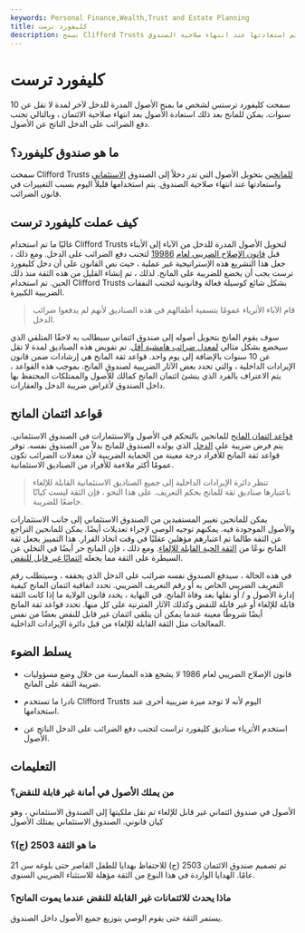 ```yaml
---
keywords: Personal Finance,Wealth,Trust and Estate Planning
title: كليفورد ترست
description: تسمح Clifford Trusts للمانحين بتحويل الأصول التي تدر دخلاً إلى الصندوق الاستئماني ثم استعادتها عند انتهاء صلاحية الصندوق.
---
```


# كليفورد ترست
سمحت كليفورد ترستس لشخص ما بمنح الأصول المدرة للدخل لآخر لمدة لا تقل عن 10 سنوات. يمكن للمانح بعد ذلك استعادة الأصول بعد انتهاء صلاحية الائتمان ، وبالتالي تجنب دفع الضرائب على الدخل الناتج عن الأصول.

## ما هو صندوق كليفورد؟

سمحت Clifford Trusts [للمانحين](/grantor) بتحويل الأصول التي تدر دخلاً إلى الصندوق [الاستئماني](/trust) واستعادتها عند انتهاء صلاحية الصندوق. يتم استخدامها قليلاً اليوم بسبب التغييرات في قانون الضرائب.

## كيف عملت كليفورد ترست

غالبًا ما تم استخدام Clifford Trusts لتحويل الأصول المدرة للدخل من الآباء إلى الأبناء قبل [قانون الإصلاح الضريبي لعام](/taxreformact1986) [19986](/taxreformact1986) لتجنب دفع الضرائب على الدخل. ومع ذلك ، جعل هذا التشريع هذه الإستراتيجية غير عملية ، حيث نص القانون على أن دخل كليفورد ترست يجب أن يخضع للضريبة على المانح. لذلك ، تم إنشاء القليل من هذه الثقة منذ ذلك الحين. تم استخدام Clifford Trusts بشكل شائع كوسيلة فعالة وقانونية لتجنب النفقات الضريبية الكبيرة.

> قام الآباء الأثرياء عمومًا بتسمية أطفالهم في هذه الصناديق لأنهم لم يدفعوا ضرائب الدخل.

>

سوف يقوم المانح بتحويل أصوله إلى صندوق ائتماني سيطالب به لاحقًا المتلقي الذي سيخضع بشكل مثالي [لمعدل ضرائب هامشية أقل](/marginaltaxrate). تم تفويض هذه الصناديق لمدة لا تقل عن 10 سنوات بالإضافة إلى يوم واحد. قواعد ثقة المانح هي إرشادات ضمن قانون الإيرادات الداخلية ، والتي تحدد بعض الآثار الضريبية لصندوق المانح. بموجب هذه القواعد ، يتم الاعتراف بالفرد الذي ينشئ ائتمان المانح كمالك للأصول والممتلكات المحتفظ بها داخل الصندوق لأغراض ضريبة الدخل والعقارات.

## قواعد ائتمان المانح

[قواعد ائتمان المانح](/grantortrustrules) للمانحين بالتحكم في الأصول والاستثمارات في الصندوق الاستئماني. يتم فرض ضريبة على [الدخل](/income) الذي يولده الصندوق للمانح بدلاً من الصندوق نفسه. توفر قواعد ثقة المانح للأفراد درجة معينة من الحماية الضريبية لأن معدلات الضرائب تكون عمومًا أكثر ملاءمة للأفراد من الصناديق الاستئمانية.

> تنظر دائرة الإيرادات الداخلية إلى جميع الصناديق الاستئمانية القابلة للإلغاء باعتبارها صناديق ثقة للمانح بحكم التعريف. على هذا النحو ، فإن الثقة ليست كيانًا خاضعًا للضريبة.

>

يمكن للمانحين تغيير المستفيدين من الصندوق الاستئماني إلى جانب الاستثمارات والأصول الموجودة فيه. يمكنهم توجيه الوصي لإجراء تعديلات أيضًا. يمكن للمانحين التراجع عن الثقة طالما تم اعتبارهم مؤهلين عقليًا في وقت اتخاذ القرار. هذا التمييز يجعل ثقة المانح نوعًا من [الثقة الحية القابلة للإلغاء](/revocabletrust). ومع ذلك ، فإن المانح حر أيضًا في التخلي عن السيطرة على الثقة مما يجعله [ائتمانًا غير قابل للنقض](/irrevocabletrust).

في هذه الحالة ، سيدفع الصندوق نفسه ضرائب على الدخل الذي يحققه ، وسيتطلب رقم التعريف الضريبي الخاص به أو رقم التعريف الضريبي. تحدد اتفاقية ائتمان المانح كيفية إدارة الأصول و / أو نقلها بعد وفاة المانح. في النهاية ، يحدد قانون الولاية ما إذا كانت الثقة قابلة للإلغاء أو غير قابلة للنقض وكذلك الآثار المترتبة على كل منها. تحدد قواعد ثقة المانح أيضًا شروطًا معينة عندما يمكن أن يتلقى ائتمان غير قابل للنقض بعضًا من نفس المعالجات مثل الثقة القابلة للإلغاء من قبل دائرة الإيرادات الداخلية.

## يسلط الضوء

- قانون الإصلاح الضريبي لعام 1986 لا يشجع هذه الممارسة من خلال وضع مسؤوليات ضريبة الثقة على المانح.

- نادرا ما تستخدم Clifford Trusts اليوم لأنه لا توجد ميزة ضريبية أخرى عند استخدامها.

- استخدم الأثرياء صناديق كليفورد تراست لتجنب دفع الضرائب على الدخل الناتج عن الأصول.

## التعليمات

### من يملك الأصول في أمانة غير قابلة للنقض؟

الأصول في صندوق ائتماني غير قابل للإلغاء تم نقل ملكيتها إلى الصندوق الاستئماني ، وهو كيان قانوني. الصندوق الاستئماني يمتلك الأصول

### ما هو الثقة 2503 (ج)؟

تم تصميم صندوق الائتمان 2503 (ج) للاحتفاظ بهدايا للطفل القاصر حتى بلوغه سن 21 عامًا. الهدايا الواردة في هذا النوع من الثقة مؤهلة للاستثناء الضريبي السنوي.

### ماذا يحدث للائتمانات غير القابلة للنقض عندما يموت المانح؟

يستمر الثقة حتى يقوم الوصي بتوزيع جميع الأصول داخل الصندوق.


